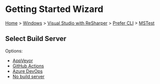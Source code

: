# Getting Started Wizard

[Home](/docs/wiz/readme.md) > [Windows](Windows.md) > [Visual Studio with ReSharper](Windows_VisualStudioWithReSharper.md) > [Prefer CLI](Windows_VisualStudioWithReSharper_Cli.md) > [MSTest](Windows_VisualStudioWithReSharper_Cli_MSTest.md)

## Select Build Server

Options:
 * [AppVeyor](Windows_VisualStudioWithReSharper_Cli_MSTest_AppVeyor.md)
 * [GitHub Actions](Windows_VisualStudioWithReSharper_Cli_MSTest_GitHubActions.md)
 * [Azure DevOps](Windows_VisualStudioWithReSharper_Cli_MSTest_AzureDevOps.md)
 * [No build server](Windows_VisualStudioWithReSharper_Cli_MSTest_None.md)
